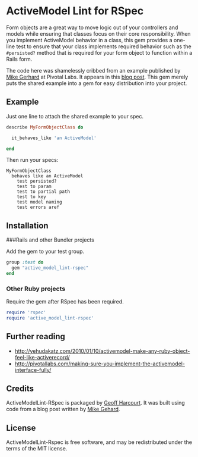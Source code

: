 # ActiveModel Lint for RSpec

Form objects are a great way to move logic out of your controllers and models while ensuring that classes focus on their core responsibility. When you implement ActiveModel behavior in a class, this gem provides a one-line test to ensure that your class implements required behavior such as the ````#persisted?```` method that is required for your form object to function within a Rails form.

The code here was shamelessly cribbed from an example published by [Mike Gerhard](http://github.com/msgehard) at Pivotal Labs. It appears in this [blog post](http://pivotallabs.com/making-sure-you-implement-the-activemodel-interface-fully/). This gem merely puts the shared example into a gem for easy distribution into your project.

## Example

Just one line to attach the shared example to your spec.

```ruby
describe MyFormObjectClass do

  it_behaves_like 'an ActiveModel'

end
```

Then run your specs:

```
MyFormObjectClass
  behaves like an ActiveModel
    test persisted?
    test to param
    test to partial path
    test to key
    test model naming
    test errors aref
```

## Installation

###Rails and other Bundler projects

Add the gem to your test group.

```ruby
group :test do
  gem "active_model_lint-rspec"
end
```

### Other Ruby projects

Require the gem after RSpec has been required.

```ruby
require 'rspec'
require 'active_model_lint-rspec'
```

## Further reading
* http://yehudakatz.com/2010/01/10/activemodel-make-any-ruby-object-feel-like-activerecord/
* http://pivotallabs.com/making-sure-you-implement-the-activemodel-interface-fully/

## Credits

ActiveModelLint-RSpec is packaged by [Geoff
Harcourt](http://github.com/geoffharcourt). It was built using code
from a blog post written by [Mike Gehard](http://github/msgehard).

## License

ActiveModelLint-Rspec is free software, and may be redistributed under the terms of the MIT license.
